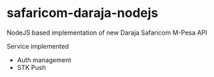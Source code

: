 # safaricom-daraja-nodejs
NodeJS based implementation of new Daraja Safaricom M-Pesa API

Service implemented
- Auth management
- STK Push
